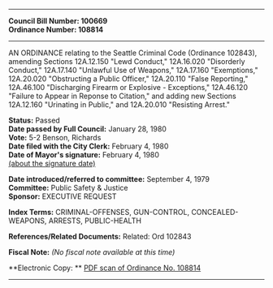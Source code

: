* * * * *  
  
**Council Bill Number: [](#h0)[](#h2)100669**   
**Ordinance Number: 108814**  
  
* * * * *  
  
AN ORDINANCE relating to the Seattle Criminal Code (Ordinance 102843), amending Sections 12A.12.150 "Lewd Conduct," 12A.16.020 "Disorderly Conduct," 12A.17.140 "Unlawful Use of Weapons," 12A.17.160 "Exemptions," 12A.20.020 "Obstructing a Public Officer," 12A.20.110 "False Reporting," 12A.46.100 "Discharging Firearm or Explosive - Exceptions," 12A.46.120 "Failure to Appear in Reponse to Citation," and adding new Sections 12A.12.160 "Urinating in Public," and 12A.20.010 "Resisting Arrest."  
  
**Status:** Passed   
**Date passed by Full Council:** January 28, 1980   
**Vote:** 5-2 Benson, Richards   
**Date filed with the City Clerk:** February 4, 1980   
**Date of Mayor's signature:** February 4, 1980   
[(about the signature date)](/~public/approvaldate.htm)   
  
  
**Date introduced/referred to committee:** September 4, 1979   
**Committee:** Public Safety & Justice   
**Sponsor:** EXECUTIVE REQUEST   
  
**Index Terms:** CRIMINAL-OFFENSES, GUN-CONTROL, CONCEALED-WEAPONS, ARRESTS, PUBLIC-HEALTH  
  
**References/Related Documents:** Related: Ord 102843  
  
**Fiscal Note:** *(No fiscal note available at this time)*  
  
**Electronic Copy: ** [PDF scan of Ordinance No. 108814](/~archives/Ordinances/Ord_108814.pdf)  
  
* * * * *  
